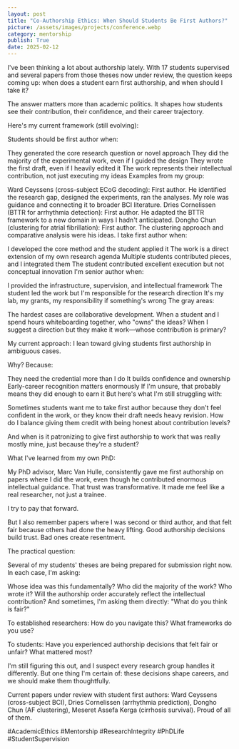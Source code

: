 ```yaml
---
layout: post
title: "Co-Authorship Ethics: When Should Students Be First Authors?"
picture: /assets/images/projects/conference.webp
category: mentorship
publish: True
date: 2025-02-12
---
```


I've been thinking a lot about authorship lately. With 17 students supervised and several papers from those theses now under review, the question keeps coming up: when does a student earn first authorship, and when should I take it?

The answer matters more than academic politics. It shapes how students see their contribution, their confidence, and their career trajectory.

Here's my current framework (still evolving):

Students should be first author when:

They generated the core research question or novel approach
They did the majority of the experimental work, even if I guided the design
They wrote the first draft, even if I heavily edited it
The work represents their intellectual contribution, not just executing my ideas
Examples from my group:

Ward Ceyssens (cross-subject ECoG decoding): First author. He identified the research gap, designed the experiments, ran the analyses. My role was guidance and connecting it to broader BCI literature.
Dries Cornelissen (BTTR for arrhythmia detection): First author. He adapted the BTTR framework to a new domain in ways I hadn't anticipated.
Dongho Chun (clustering for atrial fibrillation): First author. The clustering approach and comparative analysis were his ideas.
I take first author when:

I developed the core method and the student applied it
The work is a direct extension of my own research agenda
Multiple students contributed pieces, and I integrated them
The student contributed excellent execution but not conceptual innovation
I'm senior author when:

I provided the infrastructure, supervision, and intellectual framework
The student led the work but I'm responsible for the research direction
It's my lab, my grants, my responsibility if something's wrong
The gray areas:

The hardest cases are collaborative development. When a student and I spend hours whiteboarding together, who "owns" the ideas? When I suggest a direction but they make it work—whose contribution is primary?

My current approach: I lean toward giving students first authorship in ambiguous cases.

Why? Because:

They need the credential more than I do
It builds confidence and ownership
Early-career recognition matters enormously
If I'm unsure, that probably means they did enough to earn it
But here's what I'm still struggling with:

Sometimes students want me to take first author because they don't feel confident in the work, or they know their draft needs heavy revision. How do I balance giving them credit with being honest about contribution levels?

And when is it patronizing to give first authorship to work that was really mostly mine, just because they're a student?

What I've learned from my own PhD:

My PhD advisor, Marc Van Hulle, consistently gave me first authorship on papers where I did the work, even though he contributed enormous intellectual guidance. That trust was transformative. It made me feel like a real researcher, not just a trainee.

I try to pay that forward.

But I also remember papers where I was second or third author, and that felt fair because others had done the heavy lifting. Good authorship decisions build trust. Bad ones create resentment.

The practical question:

Several of my students' theses are being prepared for submission right now. In each case, I'm asking:

Whose idea was this fundamentally?
Who did the majority of the work?
Who wrote it?
Will the authorship order accurately reflect the intellectual contribution?
And sometimes, I'm asking them directly: "What do you think is fair?"

To established researchers: How do you navigate this? What frameworks do you use?

To students: Have you experienced authorship decisions that felt fair or unfair? What mattered most?

I'm still figuring this out, and I suspect every research group handles it differently. But one thing I'm certain of: these decisions shape careers, and we should make them thoughtfully.

Current papers under review with student first authors: Ward Ceyssens (cross-subject BCI), Dries Cornelissen (arrhythmia prediction), Dongho Chun (AF clustering), Meseret Assefa Kerga (cirrhosis survival). Proud of all of them.

#AcademicEthics #Mentorship #ResearchIntegrity #PhDLife #StudentSupervision